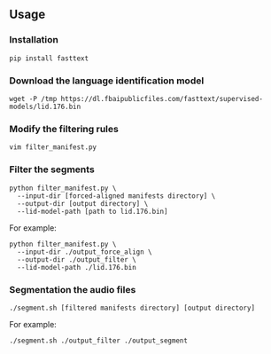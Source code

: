 ## Usage
### Installation
```shell
pip install fasttext
```

### Download the language identification model
```shell
wget -P /tmp https://dl.fbaipublicfiles.com/fasttext/supervised-models/lid.176.bin
```

### Modify the filtering rules
```shell
vim filter_manifest.py
```

### Filter the segments
```shell
python filter_manifest.py \
  --input-dir [forced-aligned manifests directory] \
  --output-dir [output directory] \
  --lid-model-path [path to lid.176.bin]
```

For example:
```shell
python filter_manifest.py \
  --input-dir ./output_force_align \
  --output-dir ./output_filter \
  --lid-model-path ./lid.176.bin
```

### Segmentation the audio files
```shell
./segment.sh [filtered manifests directory] [output directory]
```

For example:
```shell
./segment.sh ./output_filter ./output_segment
```
